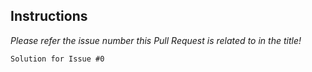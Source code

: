 ## Instructions
_Please refer the issue number this Pull Request is related to in the title!_

    Solution for Issue #0

